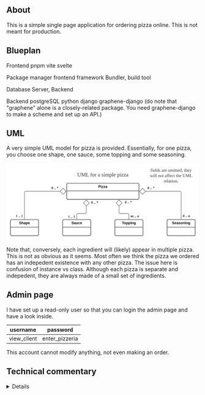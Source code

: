 ## About
This is a simple single page application for ordering pizza online. This is not meant for production.


## Blueplan

Frontend
pnpm
vite
svelte

Package manager
frontend framework
Bundler, build tool



Database
Server, Backend


Backend
postgreSQL
python
django
graphene-django
(do note that "graphene" alone is a closely-related package. You need graphene-django to make a scheme and set up
an API.)

## UML
A very simple UML model for pizza is provided. Essentially, for one pizza, you choose one shape, one sauce, some topping and some seasoning.

<img src="./public/UML_Pizza.svg" alt="UML diagram of a pizza">

Note that, conversely, each ingredient will (likely) appear in multiple pizza. This is not as obvious as it seems. Most often we think the pizza we ordered has an indepedent existence with any other pizza. The issue here is confusion of instance vs class. Although each pizza is separate and indepedent, they are always made of a small set of ingredients.

## Admin page
I have set up a read-only user so that you can login the admin page and have a look inside.

| username    | password       |
|-------------|----------------|
| view_client | enter_pizzeria |

This account cannot modify anything, not even making an order.

## Technical commentary
<details>
    <ul>
        <li>
            A database is meaningless for a singleton. But under Django framework, it is the easiest way to implment a site-wide setting that allows modifications.
        </li>
        <li>
            Svelte. I had a quick glance at the features Svelte provide. I am quite familiar with React and I feel like Svelte has integrated some of my favourite React frameworks, such as MobX, Framer Motion into native features. State management is notorious in React. Hopefully this is handled better in Svelte.
        </li>
        <li>
            Graphene-django framework for GraphQL API. There is now layer upon layer of abstraction. The django model is an abstraction over database. The graphene schema is an abstraction over django model. But at least these two are necessary. The first allows construction of database without dependence on the specific database (MySQL, PostgreSQL, SQLite etc.). The second allows us to selectively expose some field that will participate in API processes.
        </li>
        <li>
            When modelling database, instead of trying to mimic real-world behaviour, it might be better to design it such that it behaves how you want. In other words, keep some distance between real world and the database. Trying to establish a one-to-one correspondence between database and real world most often result in squaring a circle.
        </li>
        <li>
            I deleted some migration and cache and now django does not know the state of the database. I fixed it by manually filter out tables django need to add and tables that already exist. I guess Django want total control over the database and circumventing it will end badly.
        </li>
        <li>
            Installed URQL for Svelte and configured Vite. I am starting to think that GraphQL should not need to
            be manullay configured, considering how popular it is. Installed CORS for django for HTTP POST.
        </li>
        <li>
            With Tailwind, Svelte and raw CSS. There is many ways to animate DOM elements. Pseudo-class (:hover, :focus) is restricted because CSS is afterall not a programming language. Some framework-based animations are great, but no framework can ever do all what you want to do. I have found that the most versatile approach is to use JS to control CSS values and then apply the CSS by class. This approach offers the most flexibility and does not necessarily depend on any framework.
        </li>
    </ul>
</details>